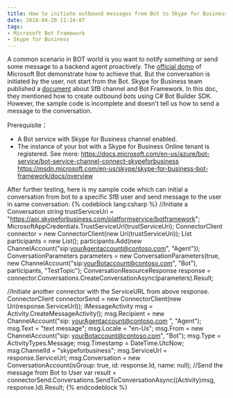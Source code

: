 ```yaml
---
title: How to initiate outbound messages from Bot to Skype for Business User
date: 2018-04-20 11:24:07
tags: 
- Microsoft Bot Framework 
- Skype for Business
---
```

A common scenario in BOT world is you want to notify something or send some message to a backend agent proactively. The [official domo](https://docs.microsoft.com/en-us/azure/bot-service/dotnet/bot-builder-dotnet-proactive-messages) of Microsoft Bot demonstrate how to achieve that. But the conversation is initiated by the user, not start from the Bot.
Skype for Business team published a [document](https://msdn.microsoft.com/en-us/skype/skype-for-business-bot-framework/docs/overview) about SfB channel and Bot Framework. In this doc, they mentioned how to create outbound bots using C# Bot Builder SDK. However, the sample code is incomplete and doesn't tell us how to send a message to the conversation.
<!-- more -->
Prerequisite：
*   A Bot service with Skype for Business channel enabled.
*   The instance of your bot with a Skype for Business Online tenant is registered.
See more:
    https://docs.microsoft.com/en-us/azure/bot-service/bot-service-channel-connect-skypeforbusiness
    https://msdn.microsoft.com/en-us/skype/skype-for-business-bot-framework/docs/overview

After further testing, here is my sample code which can initial a conversation from bot to a specific SfB user and send message to the user in same conversation:
{% codeblock lang:csharp %}
//Initiate a Conversation
string trustServiceUri = "https://api.skypeforbusiness.com/platformservice/botframework";
MicrosoftAppCredentials.TrustServiceUrl(trustServiceUri);
ConnectorClient connector = new ConnectorClient(new Uri(trustServiceUri));
List<ChannelAccount> participants = new List<ChannelAccount>();
participants.Add(new ChannelAccount("sip:yourAgentaccount@contoso.com", "Agent"));
ConversationParameters parameters = new ConversationParameters(true, new ChannelAccount("sip:yourBotaccount@contoso.com", "Bot"), participants, "TestTopic");
ConversationResourceResponse response = connector.Conversations.CreateConversationAsync(parameters).Result;

//Initiate another connector with the ServiceURL from above response.
ConnectorClient connectorSend = new ConnectorClient(new Uri(response.ServiceUrl));
IMessageActivity msg = Activity.CreateMessageActivity();
msg.Recipient = new ChannelAccount("sip: yourAgentaccount@contoso.com ", "Agent");
msg.Text = "text message";
msg.Locale = "en-Us";
msg.From = new ChannelAccount("sip: yourBotaccount@contoso.com", "Bot");
msg.Type = ActivityTypes.Message;
msg.Timestamp = DateTime.UtcNow;
msg.ChannelId = "skypeforbusiness";
msg.ServiceUrl = response.ServiceUrl;
msg.Conversation = new ConversationAccount(isGroup: true, id: response.Id, name: null);
//Send the message from Bot to User
var result = connectorSend.Conversations.SendToConversationAsync((Activity)msg, response.Id).Result;
{% endcodeblock  %}